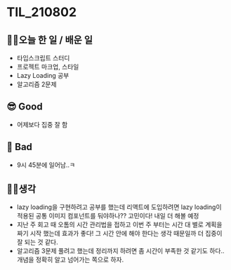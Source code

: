# TIL_210802

## 👩‍💻오늘 한 일 / 배운 일

- 타입스크립트 스터디
- 프로젝트 마크업, 스타일
- Lazy Loading 공부
- 알고리즘 2문제

## 😎 Good

- 어제보다 집중 잘 함

## 🤢 Bad

- 9시 45분에 일어남..ㅋ

## 🏃‍♀️생각

- lazy loading을 구현하려고 공부를 했는데 리액트에 도입하려면 lazy loading이 적용된 공통 이미지 컴포넌트를 둬야하나?? 고민이다! 내일 더 해볼 예정
- 지난 주 회고 때 오톰의 시간 관리법을 접하고 이번 주 부터는 시간 대 별로 계획을 짜기 시작 했는데 효과가 좋다! 그 시간 안에 해야 한다는 생각 때문일까 더 집중이 잘 되는 것 같다.
- 알고리즘 3문제 풀려고 했는데 정리까지 하려면 좀 시간이 부족한 것 같기도 하다..개념을 정확히 알고 넘어가는 쪽으로 하자.
